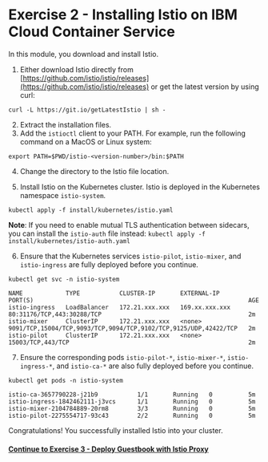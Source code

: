 # Exercise 2 - Installing Istio on IBM Cloud Container Service
In this module, you download and install Istio.

1. Either download Istio directly from [https://github.com/istio/istio/releases](https://github.com/istio/istio/releases) or get the latest version by using curl:
```
curl -L https://git.io/getLatestIstio | sh -
```
2. Extract the installation files.
3. Add the `istioctl` client to your PATH. For example, run the following command on a MacOS or Linux system:
```
export PATH=$PWD/istio-<version-number>/bin:$PATH
```
4. Change the directory to the Istio file location.

5. Install Istio on the Kubernetes cluster. Istio is deployed in the Kubernetes namespace `istio-system`.
```
kubectl apply -f install/kubernetes/istio.yaml
```
**Note**: If you need to enable mutual TLS authentication between sidecars, you can install the `istio-auth` file instead: `kubectl apply -f install/kubernetes/istio-auth.yaml`

6. Ensure that the Kubernetes services `istio-pilot`, `istio-mixer`, and `istio-ingress` are fully deployed before you continue.
```
kubectl get svc -n istio-system
```
```
NAME            TYPE           CLUSTER-IP       EXTERNAL-IP      PORT(S)                                                            AGE
istio-ingress   LoadBalancer   172.21.xxx.xxx   169.xx.xxx.xxx   80:31176/TCP,443:30288/TCP                                         2m
istio-mixer     ClusterIP      172.21.xxx.xxx   <none>           9091/TCP,15004/TCP,9093/TCP,9094/TCP,9102/TCP,9125/UDP,42422/TCP   2m
istio-pilot     ClusterIP      172.21.xxx.xxx   <none>           15003/TCP,443/TCP                                                  2m
```
7. Ensure the corresponding pods `istio-pilot-*`, `istio-mixer-*`, `istio-ingress-*`, and `istio-ca-*` are also fully deployed before you continue.
```
kubectl get pods -n istio-system
```
```
istio-ca-3657790228-j21b9           1/1       Running   0          5m
istio-ingress-1842462111-j3vcs      1/1       Running   0          5m
istio-mixer-2104784889-20rm8        3/3       Running   0          5m
istio-pilot-2275554717-93c43        2/2       Running   0          5m
```

Congratulations! You successfully installed Istio into your cluster.

#### [Continue to Exercise 3 - Deploy Guestbook with Istio Proxy](../exercise-3/README.md)
